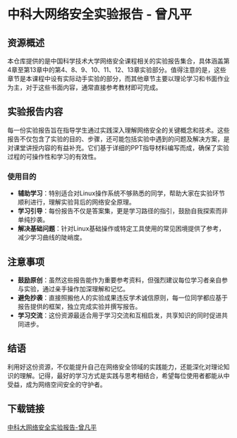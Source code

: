 # 中科大网络安全实验报告 - 曾凡平

## 资源概述

本仓库提供的是中国科学技术大学网络安全课程相关的实验报告集合，具体涵盖第4章至第13章中的第4、8、9、10、11、12、13章实验部分。值得注意的是，这些章节是本课程中设有实际动手实验的部分，而其他章节主要以理论学习和书面作业为主，对于这些书面内容，通常直接参考教材即可完成。

## 实验报告内容

每一份实验报告旨在指导学生通过实践深入理解网络安全的关键概念和技术。这些报告不仅包含了实验的目的、步骤，还可能包括实验中遇到的问题及解决方案，是对课堂讲授内容的有益补充。它们基于详细的PPT指导材料编写而成，确保了实验过程的可操作性和学习的有效性。

### 使用目的

- **辅助学习**：特别适合对Linux操作系统不够熟悉的同学，帮助大家在实验环节顺利进行，理解实验背后的网络安全原理。
- **学习引导**：每份报告不仅是答案集，更是学习路径的指引，鼓励自我探索而非单纯抄袭。
- **解决基础问题**：针对Linux基础操作或特定工具使用的常见困境提供了参考，减少学习曲线的陡峭度。

## 注意事项

- **鼓励原创**：虽然这些报告能作为重要参考资料，但强烈建议每位学习者亲自参与实验，通过亲手操作加深理解和记忆。
- **避免抄袭**：直接照搬他人的实验成果违反学术诚信原则，每一位同学都应基于报告提供的框架，独立完成实验并撰写报告。
- **学习交流**：这份资源最适合用于学习交流和互相启发，共享知识的同时促进共同进步。

## 结语

利用好这份资源，不仅能提升自己在网络安全领域的实践能力，还能深化对理论知识的理解。记得，最好的学习方式是实践与思考相结合，希望每位使用者都能从中受益，成为网络空间安全的守护者。

## 下载链接

[中科大网络安全实验报告-曾凡平](https://pan.quark.cn/s/cdb725af49f8)